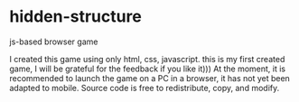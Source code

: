 # hidden-structure
js-based browser game


I created this game using only html, css, javascript.
this is my first created game, I will be grateful for the feedback if you like it)))
At the moment, it is recommended to launch the game on a PC in a browser, it has not yet been adapted to mobile.
Source code is free to redistribute, copy, and modify.

